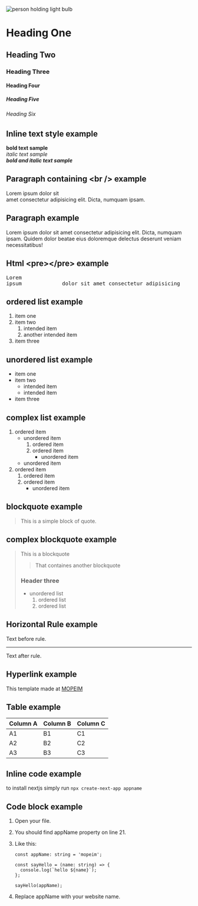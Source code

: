 ![person holding light bulb](/posts/person%20holding%20light%20bulb.jpg)

# Heading One

## Heading Two

### Heading Three

#### Heading Four

##### Heading Five

###### Heading Six

## Inline text style example

**bold text sample**  
_italic text sample_  
**_bold and italic text sample_**

## Paragraph containing \<br /> example

Lorem ipsum dolor sit  
amet consectetur adipisicing elit. Dicta, numquam ipsam.

## Paragraph example

Lorem ipsum dolor sit amet consectetur adipisicing elit. Dicta, numquam ipsam. Quidem dolor beatae eius doloremque delectus deserunt veniam necessitatibus!

## Html \<pre>\</pre> example

<pre>
Lorem
ipsum             dolor sit amet consectetur adipisicing           elit.
</pre>

## ordered list example

1. item one
2. item two
   1. intended item
   2. another intended item
3. item three

## unordered list example

- item one
- item two
  - intended item
  - intended item
- item three

## complex list example

1. ordered item
   - unordered item
     1. ordered item
     2. ordered item
        - unordered item
   - unordered item
2. ordered item
   1. ordered item
   2. ordered item
      - unordered item

## **blockquote** example

> This is a simple block of quote.

## complex **blockquote** example

> This is a blockquote
>
> > That containes another blockquote
>
> ### Header three
>
> - unordered list
>   1.  ordered list
>   2.  ordered list

## Horizontal Rule example

Text before rule.

---

Text after rule.

## Hyperlink example

This template made at [MOPEIM](https://mopeim.com)

## Table example

| Column A | Column B | Column C |
| -------- | -------- | -------- |
| A1       | B1       | C1       |
| A2       | B2       | C2       |
| A3       | B3       | C3       |

## Inline code example

to install nextjs simply run `npx create-next-app appname`

## Code block example

1. Open your file.
2. You should find appName property on line 21.
3. Like this:

   ```tsx
   const appName: string = 'mopeim';

   const sayHello = (name: string) => {
     console.log(`hello ${name}`);
   };

   sayHello(appName);
   ```

4. Replace appName with your website name.
